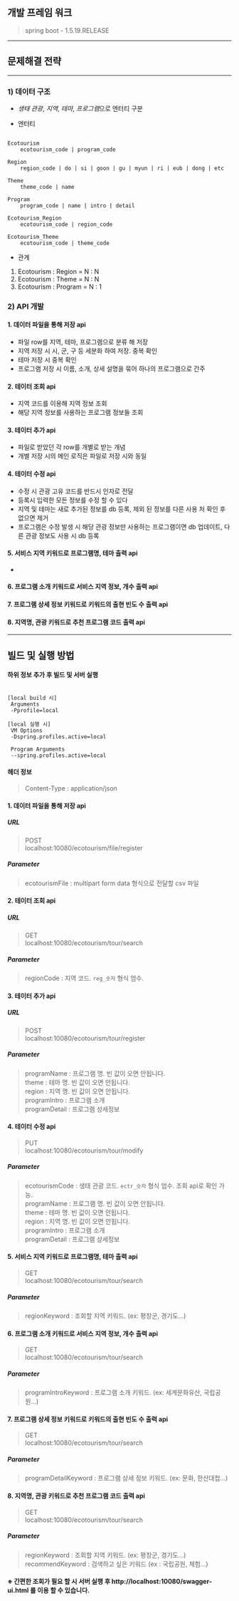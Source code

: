 ## 개발 프레임 워크
> spring boot - 1.5.19.RELEASE

***

## 문제해결 전략

***

### 1) 데이터 구조
- *생태 관광*, *지역*, *테마*, *프로그램*으로 엔터티 구분

- 엔터티
<pre><code>
Ecotourism
    ecotourism_code | program_code
    
Region
    region_code | do | si | goon | gu | myun | ri | eub | dong | etc

Theme
    theme_code | name

Program
    program_code | name | intro | detail
    
Ecotourism_Region
    ecotourism_code | region_code
 
Ecotourism_Theme
    ecotourism_code | theme_code
</code></pre>

- 관계
1. Ecotourism : Region = N : N
2. Ecotourism : Theme = N : N
3. Ecotourism : Program = N : 1

### 2) API 개발
#### 1. 데이터 파일을 통해 저장 api
- 파일 row를 지역, 테마, 프로그램으로 분류 해 저장
- 지역 저장 시 시, 군, 구 등 세분화 하여 저장. 중복 확인
- 테마 저장 시 중복 확인
- 프로그램 저장 시 이름, 소개, 상세 설명을 묶어 하나의 프로그램으로 간주

#### 2. 테이터 조회 api
- 지역 코드를 이용해 지역 정보 조회
- 해당 지역 정보를 사용하는 프로그램 정보들 조회

#### 3. 테이터 추가 api
- 파일로 받았던 각 row를 개별로 받는 개념
- 개별 저장 시의 메인 로직은 파일로 저장 시와 동일

#### 4. 테이터 수정 api
- 수정 시 관광 고유 코드를 반드시 인자로 전달
- 등록시 입력한 모든 정보를 수정 할 수 있다
- 지역 및 테마는 새로 추가된 정보를 db 등록, 제외 된 정보를 다른 사용 처 확인 후 없으면 제거 
- 프로그램은 수정 발생 시 해당 관광 정보만 사용하는 프로그램이면 db 업데이트, 다른 관광 정보도 사용 시 db 등록 

#### 5. 서비스 지역 키워드로 프로그램명, 테마 출력 api
- 

#### 6. 프로그램 소개 키워드로 서비스 지역 정보, 개수 출력 api

#### 7. 프로그램 상세 정보 키워드로 키워드의 출현 빈도 수 출력 api

#### 8. 지역명, 관광 키워드로 추천 프로그램 코드 출력 api 

***

## 빌드 및 실행 방법

#### 하위 정보 추가 후 빌드 및 서버 실행
<pre><code>
[local build 시]
 Arguments
 -Pprofile=local
 
[local 실행 시]
 VM Options
 -Dspring.profiles.active=local
 
 Program Arguments
 --spring.profiles.active=local
</code></pre>

#### 헤더 정보
> Content-Type : application/json

#### 1. 데이터 파일을 통해 저장 api
##### URL
> POST<br>
> localhost:10080/ecotourism/file/register

##### Parameter
> ecotourismFile : multipart form data 형식으로 전달할 csv 파일
#### 2. 테이터 조회 api
##### URL
> GET<br>
> localhost:10080/ecotourism/tour/search

##### Parameter
> regionCode : 지역 코드. `reg_숫자` 형식 엄수.
#### 3. 테이터 추가 api
##### URL
> POST<br>
> localhost:10080/ecotourism/tour/register

##### Parameter
> programName : 프로그램 명. 빈 값이 오면 안됩니다.<br>
> theme : 테마 명. 빈 값이 오면 안됩니다.<br>
> region : 지역 명. 빈 값이 오면 안됩니다.<br>
> programIntro : 프로그램 소개<br>
> programDetail : 프로그램 상세정보<br>
#### 4. 테이터 수정 api
> PUT<br>
> localhost:10080/ecotourism/tour/modify

##### Parameter
> ecotourismCode : 생태 관광 코드. `ectr_숫자` 형식 엄수. 조회 api로 확인 가능.<br>
> programName : 프로그램 명. 빈 값이 오면 안됩니다.<br>
> theme : 테마 명. 빈 값이 오면 안됩니다.<br>
> region : 지역 명. 빈 값이 오면 안됩니다.<br>
> programIntro : 프로그램 소개<br>
> programDetail : 프로그램 상세정보<br>

#### 5. 서비스 지역 키워드로 프로그램명, 테마 출력 api
> GET<br>
> localhost:10080/ecotourism/tour/search

##### Parameter
> regionKeyword : 조회할 지역 키워드. (ex: 평창군, 경기도...)

#### 6. 프로그램 소개 키워드로 서비스 지역 정보, 개수 출력 api
> GET<br>
> localhost:10080/ecotourism/tour/search

##### Parameter
> programIntroKeyword : 프로그램 소개 키워드. (ex: 세계문화유산, 국립공원...)

#### 7. 프로그램 상세 정보 키워드로 키워드의 출현 빈도 수 출력 api
> GET<br>
> localhost:10080/ecotourism/tour/search

##### Parameter
> programDetailKeyword : 프로그램 상세 정보 키워드. (ex: 문화, 한산대첩...)

#### 8. 지역명, 관광 키워드로 추천 프로그램 코드 출력 api 
> GET<br>
> localhost:10080/ecotourism/tour/search

##### Parameter
> regionKeyword : 조회할 지역 키워드. (ex: 평창군, 경기도...) <br>
> recommendKeyword : 검색하고 싶은 키워드 (ex : 국립공원, 체험...)

#### ※ 간편한 조회가 필요 할 시 서버 실행 후 http://localhost:10080/swagger-ui.html 를 이용 할 수 있습니다.